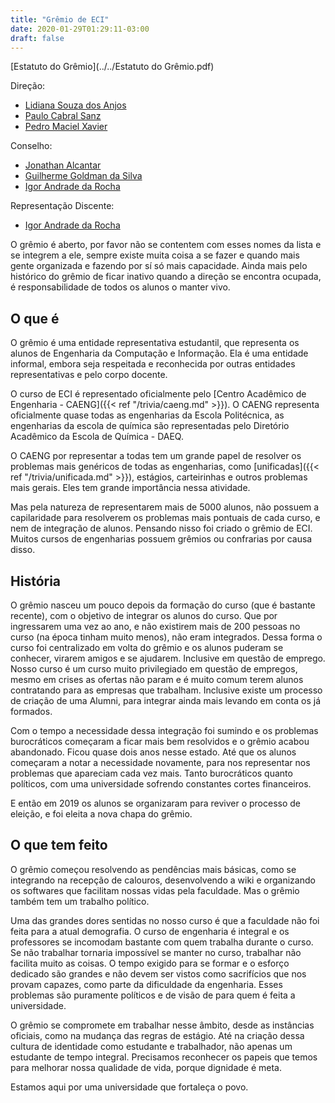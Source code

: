 ```yaml
---
title: "Grêmio de ECI"
date: 2020-01-29T01:29:11-03:00
draft: false
---
```


[Estatuto do Grêmio](../../Estatuto do Grêmio.pdf)

Direção:

- [Lidiana Souza dos Anjos](https://github.com/LidianaSouza)
- [Paulo Cabral Sanz](https://github.com/paulocsanz)
- [Pedro Maciel Xavier](https://pedromxavier.github.io)

Conselho:

- [Jonathan Alcantar](https://github.com/JonathanAlcantara/)
- [Guilherme Goldman da Silva](#)
- [Igor Andrade da Rocha](https://github.com/igorrocha)

Representação Discente:

- [Igor Andrade da Rocha](https://github.com/igorrocha)

O grêmio é aberto, por favor não se contentem com esses nomes da lista e se integrem a ele, sempre existe muita coisa a se fazer e quando mais gente organizada e fazendo por sí só mais capacidade. Ainda mais pelo histórico do grêmio de ficar inativo quando a direção se encontra ocupada, é responsabilidade de todos os alunos o manter vivo.

## O que é

O grêmio é uma entidade representativa estudantil, que representa os alunos de Engenharia da Computação e Informação. Ela é uma entidade informal, embora seja respeitada e reconhecida por outras entidades representativas e pelo corpo docente.

O curso de ECI é representado oficialmente pelo [Centro Acadêmico de Engenharia - CAENG]({{< ref "/trivia/caeng.md" >}}). O CAENG representa oficialmente quase todas as engenharias da Escola Politécnica, as engenharias da escola de química são representadas pelo Diretório Acadêmico da Escola de Química - DAEQ.

O CAENG por representar a todas tem um grande papel de resolver os problemas mais genéricos de todas as engenharias, como [unificadas]({{< ref "/trivia/unificada.md" >}}), estágios, carteirinhas e outros problemas mais gerais. Eles tem grande importância nessa atividade.

Mas pela natureza de representarem mais de 5000 alunos, não possuem a capilaridade para resolverem os problemas mais pontuais de cada curso, e nem de integração de alunos. Pensando nisso foi criado o grêmio de ECI. Muitos cursos de engenharias possuem grêmios ou confrarias por causa disso.

## História

O grêmio nasceu um pouco depois da formação do curso (que é bastante recente), com o objetivo de integrar os alunos do curso. Que por ingressarem uma vez ao ano, e não existirem mais de 200 pessoas no curso (na época tinham muito menos), não eram integrados. Dessa forma o curso foi centralizado em volta do grêmio e os alunos puderam se conhecer, virarem amigos e se ajudarem. Inclusive em questão de emprego. Nosso curso é um curso muito privilegiado em questão de empregos, mesmo em crises as ofertas não param e é muito comum terem alunos contratando para as empresas que trabalham. Inclusive existe um processo de criação de uma Alumni, para integrar ainda mais levando em conta os já formados.

Com o tempo a necessidade dessa integração foi sumindo e os problemas burocráticos começaram a ficar mais bem resolvidos e o grêmio acabou abandonado. Ficou quase dois anos nesse estado. Até que os alunos começaram a notar a necessidade novamente, para nos representar nos problemas que apareciam cada vez mais. Tanto burocráticos quanto políticos, com uma universidade sofrendo constantes cortes financeiros.

E então em 2019 os alunos se organizaram para reviver o processo de eleição, e foi eleita a nova chapa do grêmio.

## O que tem feito

O grêmio começou resolvendo as pendências mais básicas, como se integrando na recepção de calouros, desenvolvendo a wiki e organizando os softwares que facilitam nossas vidas pela faculdade. Mas o grêmio também tem um trabalho político.

Uma das grandes dores sentidas no nosso curso é que a faculdade não foi feita para a atual demografia. O curso de engenharia é integral e os professores se incomodam bastante com quem trabalha durante o curso. Se não trabalhar tornaria impossível se manter no curso, trabalhar não facilita muito as coisas. O tempo exigido para se formar e o esforço dedicado são grandes e não devem ser vistos como sacrifícios que nos provam capazes, como parte da dificuldade da engenharia. Esses problemas são puramente políticos e de visão de para quem é feita a universidade.

O grêmio se compromete em trabalhar nesse âmbito, desde as instâncias oficiais, como na mudança das regras de estágio. Até na criação dessa cultura de identidade como estudante e trabalhador, não apenas um estudante de tempo integral. Precisamos reconhecer os papeis que temos para melhorar nossa qualidade de vida, porque dignidade é meta.

Estamos aqui por uma universidade que fortaleça o povo.

